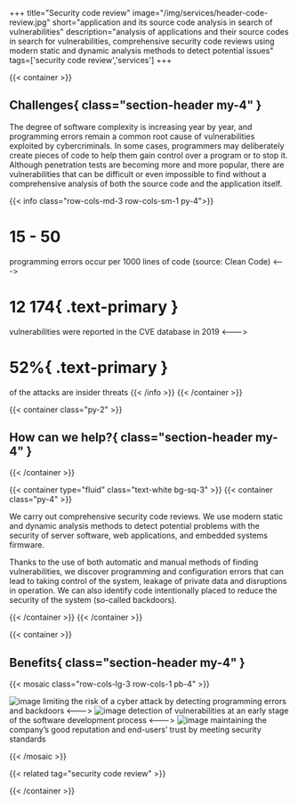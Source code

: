 +++
title="Security code review"
image="/img/services/header-code-review.jpg"
short="application and its source code analysis in search of vulnerabilities"
description="analysis of applications and their source codes in search for vulnerabilities, comprehensive security code reviews using modern static and dynamic analysis methods to detect potential issues"
tags=['security code review','services']
+++

{{< container >}}
## Challenges{ class="section-header my-4" }

The degree of software complexity is increasing year by year, and programming errors remain a common root cause of vulnerabilities exploited by cybercriminals. In some cases, programmers may deliberately create pieces of code to help them gain control over a program or to stop it. Although penetration tests are becoming more and more popular, there are vulnerabilities that can be difficult or even impossible to find without a comprehensive analysis of both the source code and the application itself.

{{< info class="row-cols-md-3 row-cols-sm-1 py-4">}}
# __15 - 50__

programming errors occur per 
1000 lines of code
(source: Clean Code)
<--->
# __12 174__{ .text-primary }

vulnerabilities were reported in the CVE database in 2019
<--->
# __52%__{ .text-primary }

of the attacks are insider threats
{{< /info >}}
{{< /container >}}

{{< container class="py-2" >}}

## How can we help?{ class="section-header my-4" }

{{< /container >}}

{{< container type="fluid" class="text-white bg-sq-3" >}}
{{< container class="py-4" >}}

We carry out comprehensive security code reviews. We use modern static and dynamic analysis methods to detect potential problems with the security of server software, web applications, and embedded systems firmware.

Thanks to the use of both automatic and manual methods of finding vulnerabilities, we discover programming and configuration errors that can lead to taking control of the system, leakage of private data and disruptions in operation. We can also identify code intentionally placed to reduce the security of the system (so-called backdoors).

{{< /container >}}
{{< /container >}}


{{< container >}}

## Benefits{ class="section-header my-4" }


{{< mosaic class="row-cols-lg-3 row-cols-1 pb-4" >}}

![image](/img/icons/icon_lock_2.png)
limiting the risk of a cyber attack by detecting programming errors and backdoors
<--->
![image](/img/icons/ik_check1.png)
detection of vulnerabilities at an early stage of the software development process
<--->
![image](/img/icons/ik_certyfikat.png)
maintaining the company’s good reputation and end-users’ trust by meeting security standards

{{< /mosaic >}}


{{< related tag="security code review" >}}


{{< /container >}}